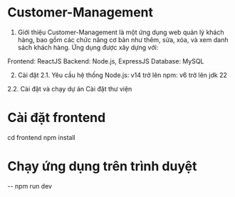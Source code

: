 # Customer-Management
1. Giới thiệu
Customer-Management là một ứng dụng web quản lý khách hàng, bao gồm các chức năng cơ bản như thêm, sửa, xóa, và xem danh sách khách hàng.
Ứng dụng được xây dựng với:

Frontend: ReactJS
Backend: Node.js, ExpressJS
Database: MySQL

2. Cài đặt
2.1. Yêu cầu hệ thống
Node.js: v14 trở lên
npm: v6 trở lên
jdk 22 


2.2. Cài đặt và chạy dự án
Cài đặt thư viện
# Cài đặt frontend
cd frontend
npm install
# Chạy ứng dụng trên trình duyệt
-- npm run dev
